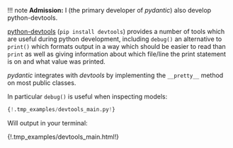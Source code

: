 !!! note
    **Admission:** I (the primary developer of *pydantic*) also develop python-devtools.
    
[python-devtools](https://python-devtools.helpmanual.io/) (`pip install devtools`) provides a number of tools which
are useful during python development, including `debug()` an alternative to `print()` which formats output in a way
which should be easier to read than `print` as well as giving information about which file/line the print statement 
is on and what value was printed.

*pydantic* integrates with *devtools* by implementing the `__pretty__` method on most public classes.

In particular `debug()` is useful when inspecting models:


```py
{!.tmp_examples/devtools_main.py!}
```

Will output in your terminal:

{!.tmp_examples/devtools_main.html!}

